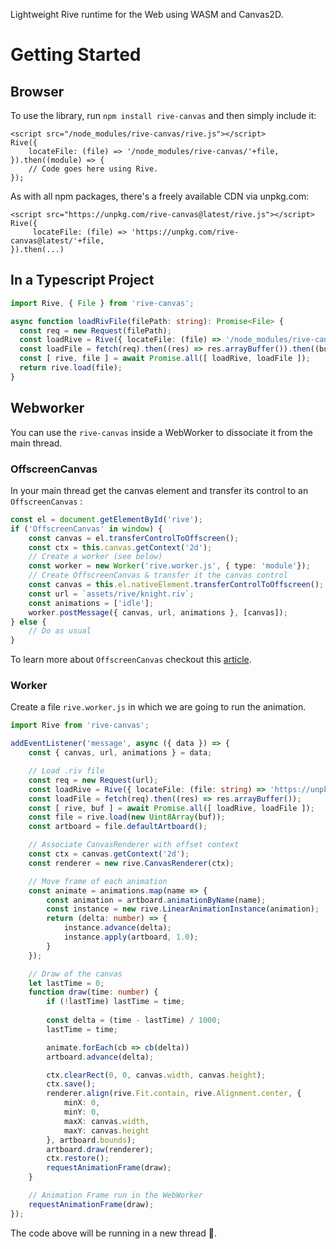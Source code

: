 Lightweight Rive runtime for the Web using WASM and Canvas2D.

# Getting Started

## Browser

To use the library, run `npm install rive-canvas` and then simply include it:

    <script src="/node_modules/rive-canvas/rive.js"></script>
    Rive({
        locateFile: (file) => '/node_modules/rive-canvas/'+file,
    }).then((module) => {
        // Code goes here using Rive.
    });

As with all npm packages, there's a freely available CDN via unpkg.com:

    <script src="https://unpkg.com/rive-canvas@latest/rive.js"></script>
    Rive({
         locateFile: (file) => 'https://unpkg.com/rive-canvas@latest/'+file,
    }).then(...)
    
## In a Typescript Project

```typescript
import Rive, { File } from 'rive-canvas';

async function loadRivFile(filePath: string): Promise<File> {
  const req = new Request(filePath);
  const loadRive = Rive({ locateFile: (file) => '/node_modules/rive-canvas/' + file });
  const loadFile = fetch(req).then((res) => res.arrayBuffer()).then((buf) => new Uint8Array(buf));
  const [ rive, file ] = await Promise.all([ loadRive, loadFile ]);
  return rive.load(file);
}
```

## Webworker

You can use the `rive-canvas` inside a WebWorker to dissociate it from the main thread.

### OffscreenCanvas
In your main thread get the canvas element and transfer its control to an `OffscreenCanvas` :
```typescript
const el = document.getElementById('rive');
if ('OffscreenCanvas' in window) {
    const canvas = el.transferControlToOffscreen();
    const ctx = this.canvas.getContext('2d');
    // Create a worker (see below)
    const worker = new Worker('rive.worker.js', { type: 'module'});
    // Create OffscreenCanvas & transfer it the canvas control
    const canvas = this.el.nativeElement.transferControlToOffscreen();
    const url = `assets/rive/knight.riv`;
    const animations = ['idle'];
    worker.postMessage({ canvas, url, animations }, [canvas]);
} else {
    // Do as usual
}
```

To learn more about `OffscreenCanvas` checkout this [article](https://developers.google.com/web/updates/2018/08/offscreen-canvas).

### Worker
Create a file `rive.worker.js` in which we are going to run the animation.
```typescript
import Rive from 'rive-canvas';

addEventListener('message', async ({ data }) => {
    const { canvas, url, animations } = data;

    // Load .riv file
    const req = new Request(url);
    const loadRive = Rive({ locateFile: (file: string) => 'https://unpkg.com/rive-canvas@latest/' + file, });
    const loadFile = fetch(req).then((res) => res.arrayBuffer());
    const [ rive, buf ] = await Promise.all([ loadRive, loadFile ]);
    const file = rive.load(new Uint8Array(buf));
    const artboard = file.defaultArtboard();

    // Associate CanvasRenderer with offset context
    const ctx = canvas.getContext('2d');
    const renderer = new rive.CanvasRenderer(ctx);

    // Move frame of each animation
    const animate = animations.map(name => {
        const animation = artboard.animationByName(name);
        const instance = new rive.LinearAnimationInstance(animation);
        return (delta: number) => {
            instance.advance(delta);
            instance.apply(artboard, 1.0);
        }
    });

    // Draw of the canvas
    let lastTime = 0;
    function draw(time: number) {
        if (!lastTime) lastTime = time;
    
        const delta = (time - lastTime) / 1000;
        lastTime = time;

        animate.forEach(cb => cb(delta))
        artboard.advance(delta);

        ctx.clearRect(0, 0, canvas.width, canvas.height);
        ctx.save();
        renderer.align(rive.Fit.contain, rive.Alignment.center, {
            minX: 0,
            minY: 0,
            maxX: canvas.width,
            maxY: canvas.height
        }, artboard.bounds);
        artboard.draw(renderer);
        ctx.restore();
        requestAnimationFrame(draw);
    }

    // Animation Frame run in the WebWorker
    requestAnimationFrame(draw);
});
```

The code above will be running in a new thread 🎉.
